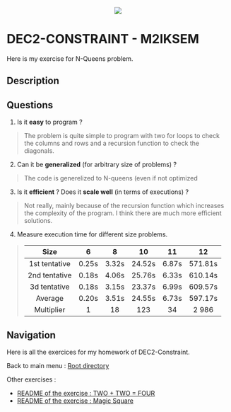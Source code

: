 <p align="center">
  <img src="https://study-eu.s3.amazonaws.com/uploads/university/universit--paris-1-panth-on-sorbonne-479-logo.png">
</p>

# DEC2-CONSTRAINT - M2IKSEM

Here is my exercise for N-Queens problem.

## Description

## Questions

1. Is it **easy** to program ? 
> The problem is quite simple to program with two for loops to check the columns and rows and a recursion function to check the diagonals. 

2. Can it be **generalized** (for arbitrary size of problems) ? 
> The code is generelized to N-queens (even if not optimized
 
3. Is it **efficient** ? Does it **scale well** (in terms of executions) ? 
>  Not really, mainly because of the recursion function which increases the complexity of the program. I think there are much more efficient solutions. 

4. Measure execution time for different size problems.
> | Size | 6  | 8 | 10 | 11 | 12 |
> | :---:   | :-: | :-: | :-: | :-: | :-: |
> | 1st tentative | 0.25s | 3.32s | 24.52s | 6.87s | 571.81s |
> | 2nd tentative | 0.18s | 4.06s | 25.76s | 6.33s | 610.14s |
> | 3d tentative | 0.18s | 3.15s | 23.37s | 6.99s | 609.57s |
> | Average | 0.20s | 3.51s | 24.55s | 6.73s | 597.17s |
> | Multiplier | 1 | 18 | 123 | 34 | 2 986 |


## Navigation 

Here is all the exercices for my homework of DEC2-Constraint.

Back to main menu : [Root directory](/../../)

Other exercises : 

- [README of the exercise : TWO + TWO = FOUR](../TWO+TWO=FOUR)
- [README of the exercise : Magic Square](../Magic-Square)
